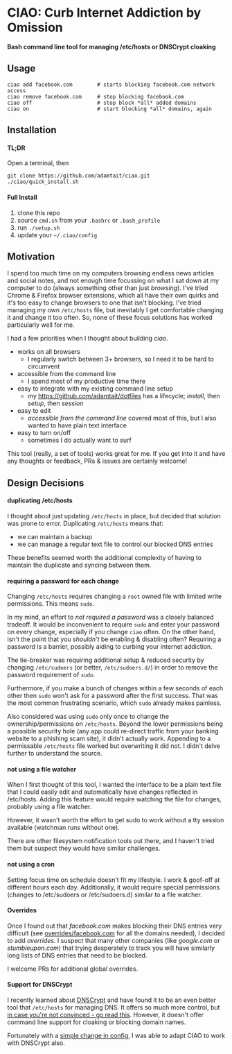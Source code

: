 # CIAO: Curb Internet Addiction by Omission

**Bash command line tool for managing /etc/hosts or DNSCrypt cloaking**

## Usage

```
ciao add facebook.com        # starts blocking facebook.com network access
ciao remove facebook.com     # stop blocking facebook.com
ciao off                     # stop block *all* added domains
ciao on                      # start blocking *all* domains, again
```


## Installation

#### TL;DR

Open a terminal, then

```
git clone https://github.com/adamtait/ciao.git
./ciao/quick_install.sh
```

#### Full Install

1. clone this repo
2. source `cmd.sh` from your `.bashrc` or `.bash_profile`
3. run `./setup.sh`
4. update your `~/.ciao/config`


## Motivation

I spend too much time on my computers browsing endless news articles
and social notes, and not enough time focussing on what I sat down at
my computer to do (always something other than just _browsing_). I've
tried Chrome & Firefox browser extensions, which all have their own
quirks and it's too easy to change browsers to one that isn't
blocking. I've tried managing my own `/etc/hosts` file, but inevitably
I get comfortable changing it and change it too often. So, none of
these focus solutions has worked particularly well for me.

I had a few priorities when I thought about building _ciao_.

+ works on all browsers
  + I regularly switch between 3+ browsers, so I need it to be hard to circumvent
+ accessible from the command line
  + I spend most of my productive time there
+ easy to integrate with my existing command line setup
  + my https://github.com/adamtait/dotfiles has a lifecycle; _install_, then _setup_, then _session_
+ easy to edit
  + _accessible from the command line_ covered most of this, but I also wanted to have plain text interface
+ easy to turn on/off
  + sometimes I do actually want to surf


This tool (really, a set of tools) works great for me. If you get into
it and have any thoughts or feedback, PRs & issues are certainly
welcome!



## Design Decisions

#### duplicating /etc/hosts

I thought about just updating `/etc/hosts` in place, but decided that
solution was prone to error. Duplicating `/etc/hosts` means that:

+ we can maintain a backup
+ we can manage a regular text file to control our blocked DNS entries

These benefits seemed worth the additional complexity of having to
maintain the duplicate and syncing between them.


#### requiring a password for each change

Changing `/etc/hosts` requires changing a `root` owned file with
limited write permissions. This means `sudo`.

In my mind, an effort to _not required a password_ was a closely balanced
tradeoff. It would be inconvenient to require `sudo` and enter your
password on every change, especially if you change `ciao` often. On
the other hand, isn't the point that you _shouldn't_ be enabling &
disabling often? Requiring a password is a barrier, possibly aiding to
curbing your internet addiction.

The tie-breaker was requiring additional setup & reduced security by
changing `/etc/sudoers` (or better, `/etc/sudoers.d/`) in order to
remove the password requirement of `sudo`.

Furthermore, if you make a bunch of changes within a few seconds of
each other then `sudo` won't ask for a password after the first
success. That was the most common frustrating scenario, which `sudo`
already makes painless.


Also considered was using `sudo` only once to change the
ownership/permissions on `/etc/hosts`. Beyond the lower permissions
being a possible security hole (any app could re-direct traffic from
your banking website to a phishing scam site), it didn't actually
work. Appending to a permissable `/etc/hosts` file worked but
overwriting it did not. I didn't delve further to understand the
source.



#### not using a file watcher

When I first thought of this tool, I wanted the interface to be a
plain text file that I could easily edit and automatically have
changes reflected in /etc/hosts. Adding this feature would require
watching the file for changes, probably using a file watcher.

However, it wasn't worth the effort
to get sudo to work without a tty session available (watchman runs
without one).

There are other filesystem notification tools out there, and I haven't
tried them but suspect they would have similar challenges.


#### not using a cron

Setting focus time on schedule doesn't fit my lifestyle. I work &
goof-off at different hours each day. Additionally, it would require
special permissions (changes to /etc/sudoers or /etc/sudoers.d)
similar to a file watcher.


#### Overrides

Once I found out that _facebook.com_ makes blocking their DNS entries
very difficult (see [overrides/facebook.com](overrides/facebook.com)
for all the domains needed), I decided to add _overrides_. I suspect
that many other companies (like _google.com_ or _stumbleupon.com_)
that trying desperately to track you will have similarly long lists of
DNS entries that need to be blocked.

I welcome PRs for additional global overrides.


#### Support for DNSCrypt

I recently learned about [DNSCrypt](https://dnscrypt.info/) and have
found it to be an even better tool that `/etc/hosts` for managing DNS.
It offers so much more control, but
[in case you're not convinced - go read this](https://www.opendns.com/about/innovations/dnscrypt/).
However, it doesn't offer command line support for cloaking or
blocking domain names.

Fortunately with a [simple change in config](config.dnscrypt.example),
I was able to adapt CIAO to work with DNSCrypt also.
